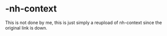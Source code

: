 # -nh-context
This is not done by me, this is just simply a reupload of nh-context since the original link is down. 
